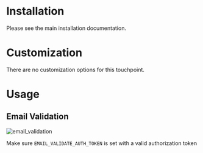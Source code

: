 # Installation
Please see the main installation documentation.

# Customization
There are no customization options for this touchpoint.

# Usage
## Email Validation

![email_validation](https://user-images.githubusercontent.com/5572859/101801252-1b4a4380-3adc-11eb-8d43-071a883a07f4.gif)

Make sure `EMAIL_VALIDATE_AUTH_TOKEN` is set with a valid authorization token

